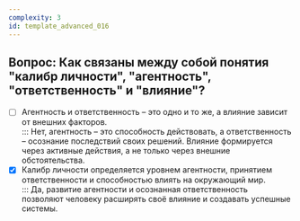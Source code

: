 ```yaml
---
complexity: 3
id: template_advanced_016
---
```

## Вопрос: Как связаны между собой понятия "калибр личности", "агентность", "ответственность" и "влияние"?

- [ ] Агентность и ответственность – это одно и то же, а влияние зависит от внешних факторов.  
  ::: Нет, агентность – это способность действовать, а ответственность – осознание последствий своих решений. Влияние формируется через активные действия, а не только через внешние обстоятельства.  
- [x] Калибр личности определяется уровнем агентности, принятием ответственности и способностью влиять на окружающий мир.  
  ::: Да, развитие агентности и осознанная ответственность позволяют человеку расширять своё влияние и создавать успешные системы.